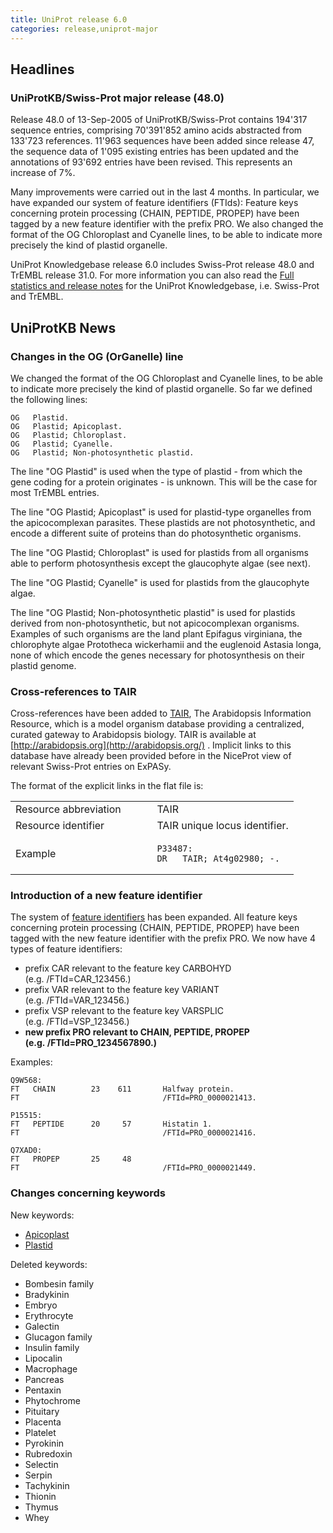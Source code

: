 ```yaml
---
title: UniProt release 6.0
categories: release,uniprot-major
---
```


## Headlines

### UniProtKB/Swiss-Prot major release (48.0)

Release 48.0 of 13-Sep-2005 of UniProtKB/Swiss-Prot contains 194'317 sequence entries, comprising 70'391'852 amino acids abstracted from 133'723 references. 11'963 sequences have been added since release 47, the sequence data of 1'095 existing entries has been updated and the annotations of 93'692 entries have been revised. This represents an increase of 7%.

Many improvements were carried out in the last 4 months. In particular, we have expanded our system of feature identifiers (FTIds): Feature keys concerning protein processing (CHAIN, PEPTIDE, PROPEP) have been tagged by a new feature identifier with the prefix PRO. We also changed the format of the OG Chloroplast and Cyanelle lines, to be able to indicate more precisely the kind of plastid organelle.

UniProt Knowledgebase release 6.0 includes Swiss-Prot release 48.0 and TrEMBL release 31.0. For more information you can also read the [Full statistics and release notes](http://www.expasy.org/txt/old-rel/relnotes.48.htm) for the UniProt Knowledgebase, i.e. Swiss-Prot and TrEMBL.

  

## UniProtKB News

### Changes in the OG (OrGanelle) line

We changed the format of the OG Chloroplast and Cyanelle lines, to be able to indicate more precisely the kind of plastid organelle. So far we defined the following lines:

    OG   Plastid.
    OG   Plastid; Apicoplast.
    OG   Plastid; Chloroplast.
    OG   Plastid; Cyanelle.
    OG   Plastid; Non-photosynthetic plastid.

The line "OG Plastid" is used when the type of plastid - from which the gene coding for a protein originates - is unknown. This will be the case for most TrEMBL entries.

The line "OG Plastid; Apicoplast" is used for plastid-type organelles from the apicocomplexan parasites. These plastids are not photosynthetic, and encode a different suite of proteins than do photosynthetic organisms.

The line "OG Plastid; Chloroplast" is used for plastids from all organisms able to perform photosynthesis except the glaucophyte algae (see next).

The line "OG Plastid; Cyanelle" is used for plastids from the glaucophyte algae.

The line "OG Plastid; Non-photosynthetic plastid" is used for plastids derived from non-photosynthetic, but not apicocomplexan organisms. Examples of such organisms are the land plant Epifagus virginiana, the chlorophyte algae Prototheca wickerhamii and the euglenoid Astasia longa, none of which encode the genes necessary for photosynthesis on their plastid genome.

### Cross-references to TAIR

Cross-references have been added to [TAIR](http://arabidopsis.org/), The Arabidopsis Information Resource, which is a model organism database providing a centralized, curated gateway to Arabidopsis biology. TAIR is available at [http://arabidopsis.org](http://arabidopsis.org/) . Implicit links to this database have already been provided before in the NiceProt view of relevant Swiss-Prot entries on ExPASy.

The format of the explicit links in the flat file is:

<table><colgroup><col style="width: 50%" /><col style="width: 50%" /></colgroup><tbody><tr class="odd"><td>Resource abbreviation</td><td>TAIR</td></tr><tr class="even"><td>Resource identifier</td><td>TAIR unique locus identifier.</td></tr><tr class="odd"><td>Example</td><td><pre><code>P33487:
DR   TAIR; At4g02980; -.</code></pre></td></tr></tbody></table>

### Introduction of a new feature identifier

The system of [feature identifiers](http://www.uniprot.org/docs/userman.htm#FTID) has been expanded. All feature keys concerning protein processing (CHAIN, PEPTIDE, PROPEP) have been tagged with the new feature identifier with the prefix PRO. We now have 4 types of feature identifiers:

-   prefix CAR relevant to the feature key CARBOHYD (e.g. /FTId=CAR\_123456.)
-   prefix VAR relevant to the feature key VARIANT (e.g. /FTId=VAR\_123456.)
-   prefix VSP relevant to the feature key VARSPLIC (e.g. /FTId=VSP\_123456.)
-   **new prefix PRO relevant to CHAIN, PEPTIDE, PROPEP (e.g. /FTId=PRO\_1234567890.)**

Examples:

    Q9W568:
    FT   CHAIN        23    611       Halfway protein.
    FT                                /FTId=PRO_0000021413.

    P15515:
    FT   PEPTIDE      20     57       Histatin 1.
    FT                                /FTId=PRO_0000021416.

    Q7XAD0:
    FT   PROPEP       25     48
    FT                                /FTId=PRO_0000021449.

### Changes concerning keywords

New keywords:

-   [Apicoplast](http://www.uniprot.org/keywords/KW-0933)
-   [Plastid](http://www.uniprot.org/keywords/KW-0934)

Deleted keywords:

-   Bombesin family
-   Bradykinin
-   Embryo
-   Erythrocyte
-   Galectin
-   Glucagon family
-   Insulin family
-   Lipocalin
-   Macrophage
-   Pancreas
-   Pentaxin
-   Phytochrome
-   Pituitary
-   Placenta
-   Platelet
-   Pyrokinin
-   Rubredoxin
-   Selectin
-   Serpin
-   Tachykinin
-   Thionin
-   Thymus
-   Whey
